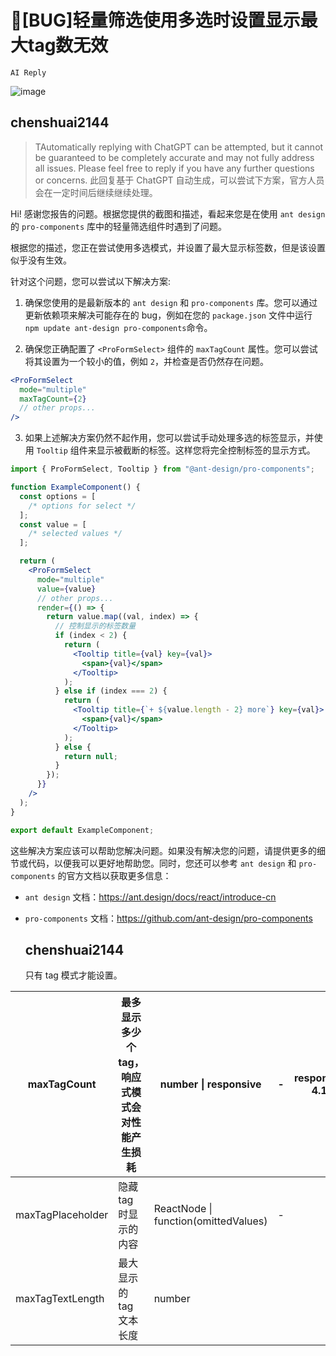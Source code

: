 # 🐛[BUG]轻量筛选使用多选时设置显示最大tag数无效

`AI Reply`

![image](https://github.com/ant-design/pro-components/assets/77383426/a0a6805b-ae18-46a5-ac5a-8536246818e9)

## chenshuai2144

> TAutomatically replying with ChatGPT can be attempted, but it cannot be guaranteed to be completely accurate and may not fully address all issues. Please feel free to reply if you have any further questions or concerns.
> 此回复基于 ChatGPT 自动生成，可以尝试下方案，官方人员会在一定时间后继续继续处理。

Hi! 感谢您报告的问题。根据您提供的截图和描述，看起来您是在使用 `ant design` 的 `pro-components` 库中的轻量筛选组件时遇到了问题。

根据您的描述，您正在尝试使用多选模式，并设置了最大显示标签数，但是该设置似乎没有生效。

针对这个问题，您可以尝试以下解决方案:

1. 确保您使用的是最新版本的 `ant design` 和 `pro-components` 库。您可以通过更新依赖项来解决可能存在的 bug，例如在您的 `package.json` 文件中运行`npm update ant-design pro-components`命令。

2. 确保您正确配置了 `<ProFormSelect>` 组件的 `maxTagCount` 属性。您可以尝试将其设置为一个较小的值，例如 `2`，并检查是否仍然存在问题。

```jsx
<ProFormSelect
  mode="multiple"
  maxTagCount={2}
  // other props...
/>
```

3. 如果上述解决方案仍然不起作用，您可以尝试手动处理多选的标签显示，并使用 `Tooltip` 组件来显示被截断的标签。这样您将完全控制标签的显示方式。

```jsx
import { ProFormSelect, Tooltip } from "@ant-design/pro-components";

function ExampleComponent() {
  const options = [
    /* options for select */
  ];
  const value = [
    /* selected values */
  ];

  return (
    <ProFormSelect
      mode="multiple"
      value={value}
      // other props...
      render={() => {
        return value.map((val, index) => {
          // 控制显示的标签数量
          if (index < 2) {
            return (
              <Tooltip title={val} key={val}>
                <span>{val}</span>
              </Tooltip>
            );
          } else if (index === 2) {
            return (
              <Tooltip title={`+ ${value.length - 2} more`} key={val}>
                <span>{val}</span>
              </Tooltip>
            );
          } else {
            return null;
          }
        });
      }}
    />
  );
}

export default ExampleComponent;
```

这些解决方案应该可以帮助您解决问题。如果没有解决您的问题，请提供更多的细节或代码，以便我可以更好地帮助您。同时，您还可以参考 `ant design` 和 `pro-components` 的官方文档以获取更多信息：

- `ant design` 文档：https://ant.design/docs/react/introduce-cn
- `pro-components` 文档：https://github.com/ant-design/pro-components

  ## chenshuai2144

  只有 tag 模式才能设置。

| maxTagCount       | 最多显示多少个 tag，响应式模式会对性能产生损耗 | number \| responsive                 | -   | responsive: 4.10 |
| ----------------- | ---------------------------------------------- | ------------------------------------ | --- | ---------------- |
| maxTagPlaceholder | 隐藏 tag 时显示的内容                          | ReactNode \| function(omittedValues) | -   |                  |
| maxTagTextLength  | 最大显示的 tag 文本长度                        | number                               |
